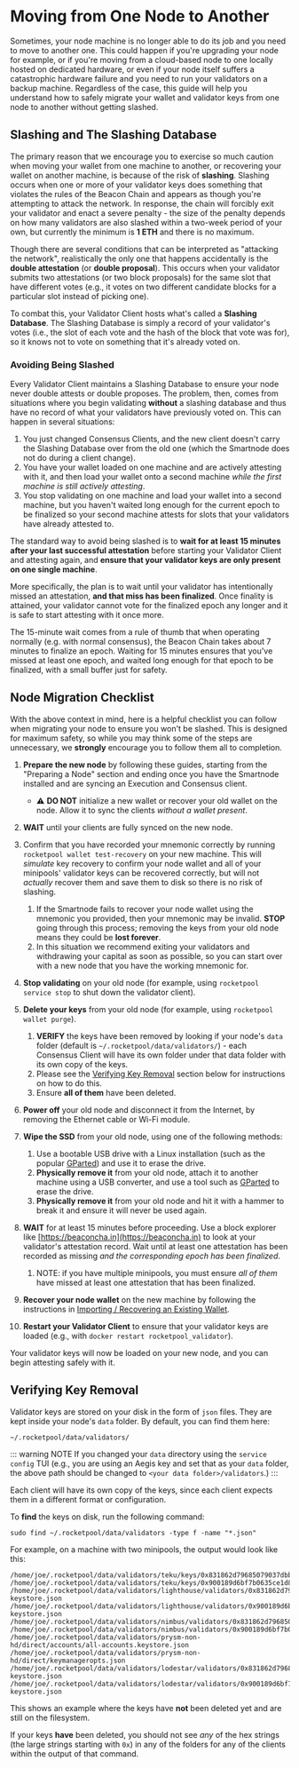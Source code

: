 # Moving from One Node to Another

Sometimes, your node machine is no longer able to do its job and you need to move to another one.
This could happen if you're upgrading your node for example, or if you're moving from a cloud-based node to one locally hosted on dedicated hardware, or even if your node itself suffers a catastrophic hardware failure and you need to run your validators on a backup machine.
Regardless of the case, this guide will help you understand how to safely migrate your wallet and validator keys from one node to another without getting slashed.


## Slashing and The Slashing Database

The primary reason that we encourage you to exercise so much caution when moving your wallet from one machine to another, or recovering your wallet on another machine, is because of the risk of **slashing**.
Slashing occurs when one or more of your validator keys does something that violates the rules of the Beacon Chain and appears as though you're attempting to attack the network.
In response, the chain will forcibly exit your validator and enact a severe penalty - the size of the penalty depends on how many validators are also slashed within a two-week period of your own, but currently the minimum is **1 ETH** and there is no maximum.

Though there are several conditions that can be interpreted as "attacking the network", realistically the only one that happens accidentally is the **double attestation** (or **double proposal**).
This occurs when your validator submits two attestations (or two block proposals) for the same slot that have different votes (e.g., it votes on two different candidate blocks for a particular slot instead of picking one).

To combat this, your Validator Client hosts what's called a **Slashing Database**.
The Slashing Database is simply a record of your validator's votes (i.e., the slot of each vote and the hash of the block that vote was for), so it knows not to vote on something that it's already voted on.


### Avoiding Being Slashed

Every Validator Client maintains a Slashing Database to ensure your node never double attests or double proposes.
The problem, then, comes from situations where you begin validating **without** a slashing database and thus have no record of what your validators have previously voted on.
This can happen in several situations:

1. You just changed Consensus Clients, and the new client doesn't carry the Slashing Database over from the old one (which the Smartnode does not do during a client change).
2. You have your wallet loaded on one machine and are actively attesting with it, and then load your wallet onto a second machine *while the first machine is still actively attesting*.
3. You stop validating on one machine and load your wallet into a second machine, but you haven't waited long enough for the current epoch to be finalized so your second machine attests for slots that your validators have already attested to.

The standard way to avoid being slashed is to **wait for at least 15 minutes after your last successful attestation** before starting your Validator Client and attesting again, and **ensure that your validator keys are only present on one single machine**.

More specifically, the plan is to wait until your validator has intentionally missed an attestation, **and that miss has been finalized**.
Once finality is attained, your validator cannot vote for the finalized epoch any longer and it is safe to start attesting with it once more.

The 15-minute wait comes from a rule of thumb that when operating normally (e.g. with normal consensus), the Beacon Chain takes about 7 minutes to finalize an epoch.
Waiting for 15 minutes ensures that you've missed at least one epoch, and waited long enough for that epoch to be finalized, with a small buffer just for safety.


## Node Migration Checklist

With the above context in mind, here is a helpful checklist you can follow when migrating your node to ensure you won't be slashed.
This is designed for maximum safety, so while you may think some of the steps are unnecessary, we **strongly** encourage you to follow them all to completion.

1. **Prepare the new node** by following these guides, starting from the "Preparing a Node" section and ending once you have the Smartnode installed and are syncing an Execution and Consensus client.
   - :warning: **DO NOT** initialize a new wallet or recover your old wallet on the node. Allow it to sync the clients *without a wallet present*.

2. **WAIT** until your clients are fully synced on the new node.
   
3. Confirm that you have recorded your mnemonic correctly by running `rocketpool wallet test-recovery` on your new machine. This will *simulate* key recovery to confirm your node wallet and all of your minipools' validator keys can be recovered correctly, but will not *actually* recover them and save them to disk so there is no risk of slashing.
   1. If the Smartnode fails to recover your node wallet using the mnemonic you provided, then your mnemonic may be invalid. **STOP** going through this process; removing the keys from your old node means they could be **lost forever**.
   2. In this situation we recommend exiting your validators and withdrawing your capital as soon as possible, so you can start over with a new node that you have the working mnemonic for. 
   
4. **Stop validating** on your old node (for example, using `rocketpool service stop` to shut down the validator client).
   
5. **Delete your keys** from your old node (for example, using `rocketpool wallet purge`).
   1. **VERIFY** the keys have been removed by looking if your node's `data` folder (default is `~/.rocketpool/data/validators/`) - each Consensus Client will have its own folder under that data folder with its own copy of the keys.
   2. Please see the [Verifying Key Removal](#verifying-key-removal) section below for instructions on how to do this.
   3. Ensure **all of them** have been deleted.

6. **Power off** your old node and disconnect it from the Internet, by removing the Ethernet cable or Wi-Fi module.

7. **Wipe the SSD** from your old node, using one of the following methods:
   1. Use a bootable USB drive with a Linux installation (such as the popular [GParted](https://gparted.org/download.php)) and use it to erase the drive.
   2. **Physically remove it** from your old node, attach it to another machine using a USB converter, and use a tool such as [GParted](https://installati.one/debian/11/gparted/) to erase the drive.
   3. **Physically remove it** from your old node and hit it with a hammer to break it and ensure it will never be used again.

8. **WAIT** for at least 15 minutes before proceeding. Use a block explorer like [https://beaconcha.in](https://beaconcha.in) to look at your validator's attestation record. Wait until at least one attestation has been recorded as missing *and the corresponding epoch has been finalized*.
   1. NOTE: if you have multiple minipools, you must ensure *all of them* have missed at least one attestation that has been finalized.

9.  **Recover your node wallet** on the new machine by following the instructions in [Importing / Recovering an Existing Wallet](../recovering-rp).

10. **Restart your Validator Client** to ensure that your validator keys are loaded (e.g., with `docker restart rocketpool_validator`).

Your validator keys will now be loaded on your new node, and you can begin attesting safely with it.


## Verifying Key Removal

Validator keys are stored on your disk in the form of `json` files.
They are kept inside your node's `data` folder.
By default, you can find them here:

```
~/.rocketpool/data/validators/
```

::: warning NOTE
If you changed your `data` directory using the `service config` TUI (e.g., you are using an Aegis key and set that as your `data` folder, the above path should be changed to `<your data folder>/validators`.)
:::

Each client will have its own copy of the keys, since each client expects them in a different format or configuration.

To **find** the keys on disk, run the following command:

```
sudo find ~/.rocketpool/data/validators -type f -name "*.json"
```

For example, on a machine with two minipools, the output would look like this:

```
/home/joe/.rocketpool/data/validators/teku/keys/0x831862d79685079037dbba67acfa1faf13a5863b94c1c39126e9a52155d32b7733ba65a56ba172e0fcb2b7d77e8a125b.json
/home/joe/.rocketpool/data/validators/teku/keys/0x900189d6bf7b0635ce1d81046c0d882d52ccf05e3f4fb29e7b9db4c9fb72c6587256fd41a785f103e15a253f3d24a610.json
/home/joe/.rocketpool/data/validators/lighthouse/validators/0x831862d79685079037dbba67acfa1faf13a5863b94c1c39126e9a52155d32b7733ba65a56ba172e0fcb2b7d77e8a125b/voting-keystore.json
/home/joe/.rocketpool/data/validators/lighthouse/validators/0x900189d6bf7b0635ce1d81046c0d882d52ccf05e3f4fb29e7b9db4c9fb72c6587256fd41a785f103e15a253f3d24a610/voting-keystore.json
/home/joe/.rocketpool/data/validators/nimbus/validators/0x831862d79685079037dbba67acfa1faf13a5863b94c1c39126e9a52155d32b7733ba65a56ba172e0fcb2b7d77e8a125b/keystore.json
/home/joe/.rocketpool/data/validators/nimbus/validators/0x900189d6bf7b0635ce1d81046c0d882d52ccf05e3f4fb29e7b9db4c9fb72c6587256fd41a785f103e15a253f3d24a610/keystore.json
/home/joe/.rocketpool/data/validators/prysm-non-hd/direct/accounts/all-accounts.keystore.json
/home/joe/.rocketpool/data/validators/prysm-non-hd/direct/keymanageropts.json
/home/joe/.rocketpool/data/validators/lodestar/validators/0x831862d79685079037dbba67acfa1faf13a5863b94c1c39126e9a52155d32b7733ba65a56ba172e0fcb2b7d77e8a125b/voting-keystore.json
/home/joe/.rocketpool/data/validators/lodestar/validators/0x900189d6bf7b0635ce1d81046c0d882d52ccf05e3f4fb29e7b9db4c9fb72c6587256fd41a785f103e15a253f3d24a610/voting-keystore.json
```

This shows an example where the keys have **not** been deleted yet and are still on the filesystem.

If your keys **have** been deleted, you should not see *any* of the hex strings (the large strings starting with `0x`) in any of the folders for any of the clients within the output of that command.
